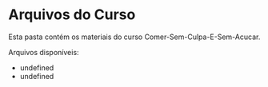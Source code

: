 # Arquivos do Curso

Esta pasta contém os materiais do curso Comer-Sem-Culpa-E-Sem-Acucar.

Arquivos disponíveis:
- undefined
- undefined